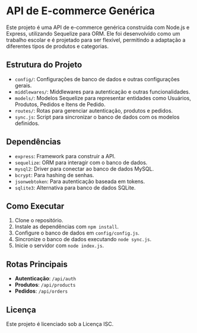 # API de E-commerce Genérica

Este projeto é uma API de e-commerce genérica construída com Node.js e Express, utilizando Sequelize para ORM. Ele foi desenvolvido como um trabalho escolar e é projetado para ser flexível, permitindo a adaptação a diferentes tipos de produtos e categorias.

## Estrutura do Projeto

- `config/`: Configurações de banco de dados e outras configurações gerais.
- `middlewares/`: Middlewares para autenticação e outras funcionalidades.
- `models/`: Modelos Sequelize para representar entidades como Usuários, Produtos, Pedidos e Itens de Pedido.
- `routes/`: Rotas para gerenciar autenticação, produtos e pedidos.
- `sync.js`: Script para sincronizar o banco de dados com os modelos definidos.

## Dependências

- `express`: Framework para construir a API.
- `sequelize`: ORM para interagir com o banco de dados.
- `mysql2`: Driver para conectar ao banco de dados MySQL.
- `bcrypt`: Para hashing de senhas.
- `jsonwebtoken`: Para autenticação baseada em tokens.
- `sqlite3`: Alternativa para banco de dados SQLite.

## Como Executar

1. Clone o repositório.
2. Instale as dependências com `npm install`.
3. Configure o banco de dados em `config/config.js`.
4. Sincronize o banco de dados executando `node sync.js`.
5. Inicie o servidor com `node index.js`.

## Rotas Principais

- **Autenticação**: `/api/auth`
- **Produtos**: `/api/products`
- **Pedidos**: `/api/orders`

## Licença

Este projeto é licenciado sob a Licença ISC.
